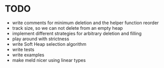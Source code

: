 # TODO
* write comments for minimum deletion and the helper function reorder
* track size, so we can not delete from an empty heap
* implement different strategies for arbitrary deletion and filling
* play around with strictness
* write Soft Heap selection algorithm
* write tests
* write examples
* make meld nicer using linear types
